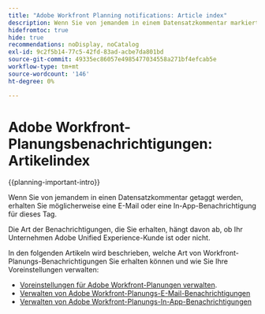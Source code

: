 ```yaml
---
title: "Adobe Workfront Planning notifications: Article index"
description: Wenn Sie von jemandem in einem Datensatzkommentar markiert werden, erhalten Sie möglicherweise E-Mail- oder In-App-Benachrichtigungen zu diesem Tag. Die Art der Benachrichtigungen, die Sie erhalten, hängt davon ab, ob Ihr Unternehmen Adobe Unified Experience-Kunde ist oder nicht. In den folgenden Artikeln wird beschrieben, welche Art von Workfront-Planungs-Benachrichtigungen Sie erhalten können und wie Sie Ihre Voreinstellungen verwalten.
hidefromtoc: true
hide: true
recommendations: noDisplay, noCatalog
exl-id: 9c2f5b14-77c5-42fd-83ad-acbe7da801bd
source-git-commit: 49335ec86057e4985477034558a271bf4efcab5e
workflow-type: tm+mt
source-wordcount: '146'
ht-degree: 0%

---
```


# Adobe Workfront-Planungsbenachrichtigungen: Artikelindex

<!--add this to major TOC and Planning article index-->

{{planning-important-intro}}

Wenn Sie von jemandem in einen Datensatzkommentar getaggt werden, erhalten Sie möglicherweise eine E-Mail oder eine In-App-Benachrichtigung für dieses Tag.

Die Art der Benachrichtigungen, die Sie erhalten, hängt davon ab, ob Ihr Unternehmen Adobe Unified Experience-Kunde ist oder nicht.

In den folgenden Artikeln wird beschrieben, welche Art von Workfront-Planungs-Benachrichtigungen Sie erhalten können und wie Sie Ihre Voreinstellungen verwalten:

* [Voreinstellungen für Adobe Workfront-Planungen verwalten](/help/quicksilver/maestro/notifications/manage-notification-preferences.md).
* [Verwalten von Adobe Workfront-Planungs-E-Mail-Benachrichtigungen](/help/quicksilver/maestro/notifications/manage-planning-email-notifications.md)
* [Verwalten von Adobe Workfront-Planungs-In-App-Benachrichtigungen](/help/quicksilver/maestro/notifications/manage-planning-in-app-notifications.md)
